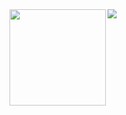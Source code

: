 <div>
  <img height="170" align="left" src="https://github-readme-stats.vercel.app/api?username=abde8ng&count_private=true&include_all_commits=true&theme=tokyonight" />
  <img src="https://github-readme-stats.vercel.app/api/top-langs/?username=abde8ng&count_private=true&layout=compact&theme=tokyonight" />
</div>
